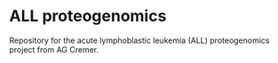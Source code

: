 # ALL proteogenomics

Repository for the acute lymphoblastic leukemia (ALL) proteogenomics project from AG Cremer.
